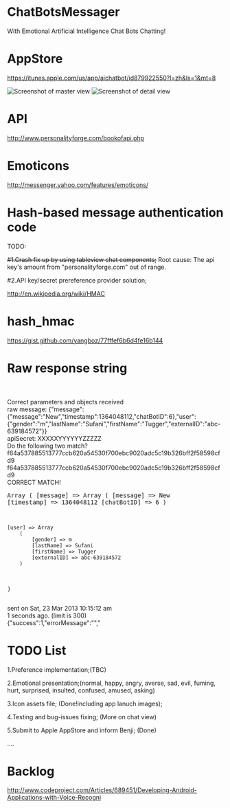 ChatBotsMessager
================

With Emotional Artificial Intelligence Chat Bots Chatting!

AppStore
================
https://itunes.apple.com/us/app/aichatbot/id879922550?l=zh&ls=1&mt=8

![Screenshot of master view](https://raw.github.com/yangboz/ChatBotsMessager/master/ChatBotsMessager/ChatBotsMessager/Snapshots/ChatBotsMessagerMaster.jpg)
![Screenshot of detail view](https://raw.github.com/yangboz/ChatBotsMessager/master/ChatBotsMessager/ChatBotsMessager/Snapshots/ChatBotsMessagerDetail.jpg)

API
================
http://www.personalityforge.com/bookofapi.php


Emoticons
================

http://messenger.yahoo.com/features/emoticons/


Hash-based message authentication code
================

TODO:

~~#1.Crash fix up by using tableview chat components;~~ Root cause: The api key's amount from "personalityforge.com" out of range.

#2.API key/secret prereference provider solution;

http://en.wikipedia.org/wiki/HMAC


hash_hmac
================

https://gist.github.com/yangboz/77fffef6b6d4fe16b144

Raw response string
================
<br><br>Correct parameters and objects received<br>raw message: {"message":{"message":"New","timestamp":1364048112,"chatBotID":6},"user":{"gender":"m","lastName":"Sufani","firstName":"Tugger","externalID":"abc-639184572"}}<br>apiSecret: XXXXXYYYYYYZZZZZ<br>Do the following two match?<br>f64a537885513777ccb620a54530f700ebc9020adc5c19b326bff2f58598cfd9<br>f64a537885513777ccb620a54530f700ebc9020adc5c19b326bff2f58598cfd9<br>CORRECT MATCH!<pre>Array
(
    [message] => Array
        (
            [message] => New
            [timestamp] => 1364048112
            [chatBotID] => 6
        )

    [user] => Array
        (
            [gender] => m
            [lastName] => Sufani
            [firstName] => Tugger
            [externalID] => abc-639184572
        )

)
</pre>sent on Sat, 23 Mar 2013 10:15:12 am<br>1 seconds ago. (limit is 300)<br>{"success":1,"errorMessage":"","

TODO List
================

1.Preference implementation;(TBC)

2.Emotional presentation;(normal, happy, angry, averse, sad, evil, fuming, hurt, surprised, insulted, confused, amused, asking)

3.Icon assets file; (Done!including app lanuch images);

4.Testing and bug-issues fixing; (More on chat view)

5.Submit to Apple AppStore and inform Benji; (Done)

....


Backlog
================

http://www.codeproject.com/Articles/689451/Developing-Android-Applications-with-Voice-Recogni
